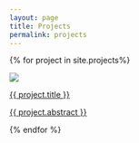 ```yaml
---
layout: page
title: Projects
permalink: projects
---
```


{% for project in site.projects%}
<div class="w-full md:w-1/3 xl:w-1/4 p-6 flex flex-col">
	<a href="{{site.baseurl}}{{ project.url }}">
		<img class="hover:grow hover:shadow-lg" src="{{ site.imgsurl }}{{ project.cover }}">
			<div class="pt-3 flex items-center justify-between">
				<p class="">{{ project.title }}</p>
			</div>
			<p class="pt-1 text-gray-900">{{ project.abstract }}</p>
	</a>
</div>
{% endfor %}
